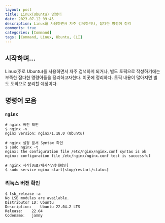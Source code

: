 ```yaml
---
layout: post
title: Linux(Ubuntu) 명령어
date: 2023-07-12 09:45
description: Linux를 사용하면서 자주 검색하거나, 잡다한 명령어 정리
comments: true
categories: [Command]
tags: [Command, Linux, Ubuntu, CLI]
---
```


## 시작하며...
Linux(주로 Ubuntu)를 사용하면서 자주 검색하게 되거나, 별도 토픽으로 작성하기에는 부족한 잡다한 명령어들을 정리하고자한다.
이곳에 정리하다. 토픽 내용이 많아지면 별도 토픽으로 분리할 예정이다.

## 명령어 모음

### `nginx`
```shell
# nginx 버전 확인
$ nginx -v
nginx version: nginx/1.18.0 (Ubuntu)

# nginx 설정 문서 Syntax 확인
$ sudo nginx -t
nginx: the configuration file /etc/nginx/nginx.conf syntax is ok
nginx: configuration file /etc/nginx/nginx.conf test is successful

# nginx 시작[종료/재시작/상태확인]
$ sudo service nginx start[stop/restart/status]
```

### 리눅스 버전 확인
```shell
$ lsb_release -a
No LSB modules are available.
Distributor ID:	Ubuntu
Description:	Ubuntu 22.04.2 LTS
Release:	22.04
Codename:	jammy
```
